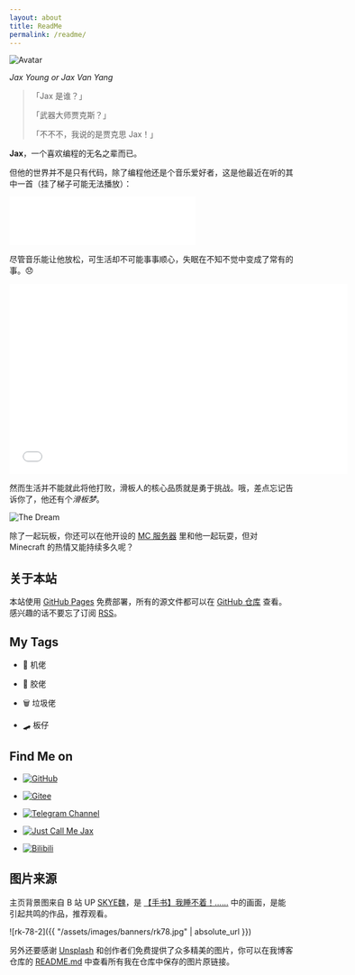 ```yaml
---
layout: about
title: ReadMe
permalink: /readme/
---
```


<img src="{{ '/assets/images/avatar.png' | absolute_url }}" alt="Avatar" class="avatar">

$Jax\ Young\ or\ Jax\ Van\ Yang$

> 「Jax 是谁？」
>
> 「武器大师贾克斯？」
>
> 「不不不，我说的是贾克思 Jax！」

**Jax**，一个喜欢编程的无名之辈而已。

但他的世界并不是只有代码，除了编程他还是个音乐爱好者，这是他最近在听的其中一首（挂了梯子可能无法播放）：

<p><iframe frameborder="no" border="0" marginwidth="0" marginheight="0" width=330 height=86 src="//music.163.com/outchain/player?type=2&id=1476123363&auto=1&height=66"></iframe></p>

尽管音乐能让他放松，可生活却不可能事事顺心，失眠在不知不觉中变成了常有的事。:disappointed:

<p><iframe width=600 height=338 src="//player.bilibili.com/player.html?aid=377646080&bvid=BV1Lf4y1N7f8&cid=400718928&page=1" scrolling="no" frameborder="no" framespacing="0" allowfullscreen="true"> </iframe></p>

然而生活并不能就此将他打败，滑板人的核心品质就是勇于挑战。哦，差点忘记告诉你了，他还有个*滑板梦*。

![The Dream](//https://youtu.be/lqpRZ69z8_8)

除了一起玩板，你还可以在他开设的 [MC 服务器](https://jaxyoung.notion.site/jaxyoung/CSUST-Hub-2409de303f704ba493eb8b7abb48afa0) 里和他一起玩耍，但对 Minecraft 的热情又能持续多久呢？

## 关于本站

本站使用 [GitHub Pages](https://pages.github.com) 免费部署，所有的源文件都可以在 [GitHub 仓库](https://github.com/JaxVanYang/jaxvanyang.github.io) 查看。感兴趣的话不要忘了订阅 [RSS](https://jaxvanyang.github.io/feed.xml)。

## My Tags

- 📱 机佬

- 🤖 胶佬

- 🗑️ 垃圾佬

- 🛹 板仔

## Find Me on

- [![GitHub](https://img.shields.io/badge/GitHub-JaxVanYang-blue?style=social&logo=github)](https://github.com/JaxVanYang)

- [![Gitee](https://img.shields.io/badge/Gitee-Jax%20Young-blue?style=social&logo=gitee)](https://gitee.com/Jaxvanyang)

- [![Telegram Channel](https://img.shields.io/badge/Telegram%20Channel-Just%20Call%20Me%20Jax-blue?style=social&logo=telegram)](https://t.me/jaxvanyang_spam)

- [![Just Call Me Jax](https://img.shields.io/badge/%E5%8D%9A%E5%AE%A2%E5%9B%AD-Jax%20Van%20Yang%20%E7%9A%84%E5%8D%9A%E5%AE%A2-blue?style=social)](https://www.cnblogs.com/jaxvanyang/)

- [![Bilibili](https://img.shields.io/badge/Bilibili-蝇营狗苟之辈-blue?style=social&logo=bilibili)](https://space.bilibili.com/39860412)

## 图片来源

主页背景图来自 B 站 UP [SKYE魏](https://space.bilibili.com/7198448)，是 [【手书】我睡不着！……](https://www.bilibili.com/video/BV1Lf4y1N7f8) 中的画面，是能引起共鸣的作品，推荐观看。

![rk-78-2]({{ "/assets/images/banners/rk78.jpg" | absolute_url }})

另外还要感谢 [Unsplash](https://unsplash.com) 和创作者们免费提供了众多精美的图片，你可以在我博客仓库的 [README.md](https://github.com/jaxvanyang/jaxvanyang.github.io/blob/main/README.md#image-source) 中查看所有我在仓库中保存的图片原链接。